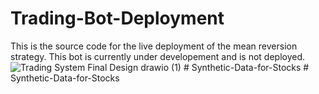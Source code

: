 # Trading-Bot-Deployment
This is the source code for the live deployment of the mean reversion strategy.
This bot is currently under developement and is not deployed.
![Trading System Final Design drawio (1)](https://github.com/sohum-25/Trading-Bot-Deployment/assets/37628069/e0400421-a215-4c57-9af8-208fb19ab26b)
#   S y n t h e t i c - D a t a - f o r - S t o c k s  
 #   S y n t h e t i c - D a t a - f o r - S t o c k s  
 